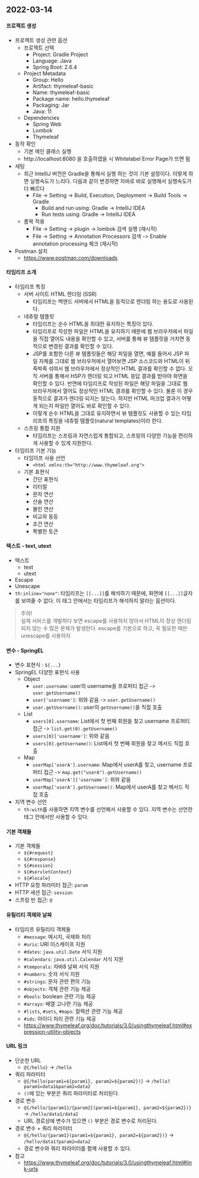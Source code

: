 ## 2022-03-14

#### 프로젝트 생성
- 프로젝트 생성 관련 옵션
  - 프로젝트 선택
    - Project: Gradle Project
    - Language: Java
    - Spring Boot: 2.6.4
  - Project Metadata
    - Group: Hello
    - Artifact: thymeleaf-basic
    - Name: thymeleaf-basic
    - Package name: hello.thymeleaf
    - Packaging: Jar
    - Java: 11
  - Dependencies
    - Spring Web
    - Lombok
    - Thymeleaf
- 동작 확인
  - 기본 메인 클래스 실행
  - http://localhost:8080 을 호출하였을 시 Whitelabel Error Page가 뜨면 됨
- 세팅
  - 최근 IntelliJ 버전은 Gradle을 통해서 실행 하는 것이 기본 설정이다. 이렇게 하면 실행속도가 느리다. 다음과 같이 변경하면 자바로 바로 실행해서 실행속도가 더 빠르다
    - File -> Setting -> Build, Execution, Deployment -> Build Tools -> Gradle
      - Build and run using: Gradle -> IntelliJ IDEA
      - Run tests using: Gradle -> IntelliJ IDEA
  - 롬복 적용
    - File -> Setting -> plugin -> lombok 검색 실행 (재시작)
    - File -> Setting -> Annotation Processors 검색 -> Enable annotation processing 체크 (재시작)
- Postman 설치
  - https://www.postman.com/downloads

#### 타임리프 소개
- 타임리프 특징
  - 서버 사이트 HTML 렌더링 (SSR)
    - 타임리프는 백엔드 서버에서 HTML을 동적으로 렌더링 하는 용도로 사용된다.
  - 네츄럴 템플릿
    - 타임리프는 순수 HTML을 최대한 유지하는 특징이 있다.
    - 타임리프로 작성한 파일은 HTML을 유지하기 때문에 웹 브라우저에서 파일을 직접 열어도 내용을 확인할 수 있고, 서버를 통해 뷰 템플릿을 거치면 동적으로 변경된 결과를 확인할 수 있다.
    - JSP를 포함한 다른 뷰 템플릿들은 해당 파일을 열면, 예를 들어서 JSP 파일 자체를 그대로 웹 브라우저에서 열어보면 JSP 소스코드와 HTML이 뒤죽박죽 섞여서 웹 브라우저에서 정상적인 HTML 결과를 확인할 수 없다. 오직 서버를 통해서 HSP가 렌더링 되고 HTML 응답 결과를 받아야 화면을 확인할 수 있다. 반면에 타임리프로 작성된 파일은 해당 파일을 그대로 웹 브라우저에서 열어도 정상적인 HTML 결과를 확인할 수 있다. 물론 이 경우 동적으로 결과가 렌더링 되지는 않는다. 하지만 HTML 마크업 결과가 어떻게 되는지 파일만 열어도 바로 확인할 수 있다.
    - 이렇게 순수 HTML을 그대로 유지하면서 뷰 템플릿도 사용할 수 있는 타임리프의 특징을 네츄럴 템플릿(natural templates)이라 한다.
  - 스프링 통합 지원
    - 타임리프는 스프링과 자연스럽게 통합되고, 스프링의 다양한 기능을 편리하게 사용할 수 있게 지원한다.
- 타임리프 기본 기능
  - 타임이프 사용 선언
    - `<html xmlns:th="http://www.thymeleaf.org">`
  - 기본 표현식
    - 간단 표현식
    - 리터럴
    - 문자 연산
    - 산술 연산
    - 불린 연산
    - 비교와 동등
    - 조건 연산
    - 특별한 토큰

#### 텍스트 - text, utext
- 텍스트
  - text
  - utext
- Escape
- Unescape
- `th:inline="none"`: 타임리프는 `[[...]]`를 해석하기 때문에, 화면에 `[[...]]`글자를 보여줄 수 없다. 이 태그 안에서는 타임리프가 해석하지 말라는 옵션이다.
> 주의!  
> 실제 서비스를 개발하다 보면 escape를 사용하지 않아서 HTML이 정상 렌더링 되지 않는 수 많은 문제가 발생한다. escape를 기본으로 하고, 꼭 필요한 때만 unescape를 사용하자

#### 변수 - SpringEL
- 변수 표현식 : `${...}`
- SpringEL 다양한 표현식 사용
  - Object
    - `user.username`: user의 username을 프로퍼티 접근 -> `user.getUsername()`
    - `user['username']`: 위와 같음 -> `user.getUsername()`
    - `user.getUsername()`: user의 `getUsername()`을 직접 호출
  - List
    - `users[0].username`: List에서 첫 번째 회원을 찾고 username 프로퍼티 접근 -> `list.get(0).getUsername()`
    - `users[0]['username']`: 위와 같음
    - `users[0].getUsername()`: List에서 첫 번째 회원을 찾고 메서드 직접 호출
  - Map
    - `userMap['userA'].username`: Map에서 userA를 찾고, username 프로퍼티 접근 -> `map.get("userA").getUsername()`
    - `userMap['userA']['username']`: 위와 같음
    - `userMap['userA'].getUsername()`: Map에서 userA를 찾고 메서드 직접 호출
- 지역 변수 선언
  - `th:with`를 사용하면 지역 변수를 선언해서 사용할 수 있다. 지역 변수는 선언한 태그 안에서만 사용할 수 있다.

#### 기본 객체들
- 기본 객체들
  - `${#request}`
  - `${#response}`
  - `${#session}`
  - `${#servletContext}`
  - `${#locale}`
- HTTP 요청 파라미터 접근: `param`
- HTTP 세션 접근: `session`
- 스프링 빈 접근: `@`

#### 유틸리티 객체와 날짜
- 타임리프 유틸리티 객체들
  - `#message`: 메시지, 국제화 처리
  - `#uris`: URI 이스케이프 지원
  - `#dates`: `java.util.Date` 서식 지원
  - `#calendars`: `java.util.Calendar` 서식 지원
  - `#temporals`: 자바8 날짜 서식 지원
  - `#numbers`: 숫자 서식 지원
  - `#strings`: 문자 관련 편의 기능
  - `#objects`: 객체 관련 기능 제공
  - `#bools`: boolean 관련 기능 제공
  - `#arrays`: 배열 고나련 기능 제공
  - `#lists`, `#sets`, `#maps`: 컬렉션 관련 기능 제공
  - `#ids`: 아이디 처리 관련 기능 제공
  - https://www.thymeleaf.org/doc/tutorials/3.0/usingthymeleaf.html#expression-utility-objects

#### URL 링크
- 단순한 URL
  - `@{/hello}` -> `/hello`
- 쿼리 파라미터
  - `@{/hello(param1=${param1}, param2=${param2})}` -> `/hello?param1=data1&param2=data2`
  - `()`에 있는 부분은 쿼리 파라미터로 처리된다.
- 경로 변수
  - `@{/hello/{param1}/{param2}(param1=${param1}, param2=${param2})}` -> `/hello/data1/data2`
  - URL 경로상에 변수가 있으면 `()` 부분은 경로 변수로 처리된다.
- 경로 변수 + 쿼리 파라미터
  - `@{/hello/{param1}(param1=${param1}, param2=${param2})}` -> `/hello/data1?param2=data2`
  - 경로 변수와 쿼리 파라미터를 함께 사용할 수 있다.
- 참고
  - https://www.thymeleaf.org/doc/tutorials/3.0/usingthymeleaf.html#link-urls